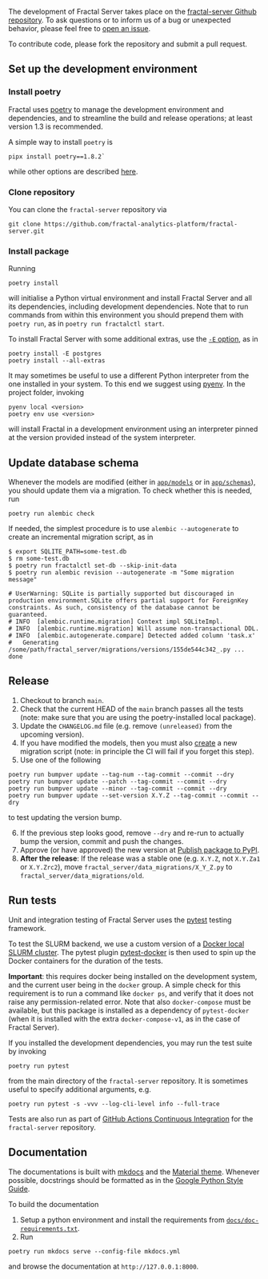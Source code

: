 The development of Fractal Server takes place on the [fractal-server Github
repository](https://github.com/fractal-analytics-platform/fractal-server).  To
ask questions or to inform us of a bug or unexpected behavior, please feel free
to [open an
issue](https://github.com/fractal-analytics-platform/fractal-server/issues/new).

To contribute code, please fork the repository and submit a pull request.

## Set up the development environment

### Install poetry

Fractal uses [poetry](https://python-poetry.org/docs) to manage the development
environment and dependencies, and to streamline the build and release
operations; at least version 1.3 is recommended.

A simple way to install `poetry` is
```console
pipx install poetry==1.8.2`
```
while other options are described
[here](https://python-poetry.org/docs#installing-with-the-official-installer).


### Clone repository

You can clone the `fractal-server` repository via
```
git clone https://github.com/fractal-analytics-platform/fractal-server.git
```

### Install package

Running
```
poetry install
```
will initialise a Python virtual environment and install Fractal Server and all
its dependencies, including development dependencies.
Note that to run commands from within this environment you should prepend them
with `poetry run`, as in `poetry run fractalctl start`.

To install Fractal Server with some additional extras, use the [`-E`
option](https://python-poetry.org/docs/pyproject/#extras), as in
```console
poetry install -E postgres
poetry install --all-extras
```

It may sometimes be useful to use a different Python interpreter from the one
installed in your system. To this end we suggest using
[pyenv](https://github.com/pyenv/pyenv). In the project folder, invoking
```
pyenv local <version>
poetry env use <version>
```
will install Fractal in a development environment using an interpreter pinned
at the version provided instead of the system interpreter.

## Update database schema

Whenever the models are modified (either in
[`app/models`](../reference/fractal_server/app/models/) or in
[`app/schemas`](../reference/fractal_server/app/schemas)), you should
update them via a migration. To check whether this is needed, run
```
poetry run alembic check
```

If needed, the simplest procedure is to use `alembic --autogenerate` to create
an incremental migration script, as in
```
$ export SQLITE_PATH=some-test.db
$ rm some-test.db
$ poetry run fractalctl set-db --skip-init-data
$ poetry run alembic revision --autogenerate -m "Some migration message"

# UserWarning: SQLite is partially supported but discouraged in production environment.SQLite offers partial support for ForeignKey constraints. As such, consistency of the database cannot be guaranteed.
# INFO  [alembic.runtime.migration] Context impl SQLiteImpl.
# INFO  [alembic.runtime.migration] Will assume non-transactional DDL.
# INFO  [alembic.autogenerate.compare] Detected added column 'task.x'
#   Generating /some/path/fractal_server/migrations/versions/155de544c342_.py ...  done
```

## Release

1. Checkout to branch `main`.
2. Check that the current HEAD of the `main` branch passes all the tests (note: make sure that you are using the poetry-installed local package).
3. Update the `CHANGELOG.md` file (e.g. remove `(unreleased)` from the upcoming version).
4. If you have modified the models, then you must also [create](./#update-database-schema) a new migration script (note: in principle the CI will fail if you forget this step).
5. Use one of the following
```
poetry run bumpver update --tag-num --tag-commit --commit --dry
poetry run bumpver update --patch --tag-commit --commit --dry
poetry run bumpver update --minor --tag-commit --commit --dry
poetry run bumpver update --set-version X.Y.Z --tag-commit --commit --dry
```
to test updating the version bump.

6. If the previous step looks good, remove `--dry` and re-run to actually bump the version, commit and push the changes.
7. Approve (or have approved) the new version at [Publish package to PyPI](https://github.com/fractal-analytics-platform/fractal-server/actions/workflows/publish_pypi.yml).
8. **After the release**: If the release was a stable one (e.g. `X.Y.Z`, not `X.Y.Za1` or `X.Y.Zrc2`), move `fractal_server/data_migrations/X_Y_Z.py` to `fractal_server/data_migrations/old`.


## Run tests

Unit and integration testing of Fractal Server uses the
[pytest](https://docs.pytest.org/en/7.1.x/) testing framework.

To test the SLURM backend, we use a custom version of a [Docker local SLURM
cluster](https://github.com/rancavil/slurm-cluster). The pytest plugin
[pytest-docker](https://github.com/avast/pytest-docker) is then used to spin up
the Docker containers for the duration of the tests.

**Important**: this requires docker being installed on the development system,
and the current user being in the `docker` group. A simple check for this
requirement is to run a command like `docker ps`, and verify that it does not
raise any permission-related error. Note that also `docker-compose` must be
available, but this package is installed as a dependency of `pytest-docker`
(when it is installed with the extra `docker-compose-v1`, as in the case of
Fractal Server).


If you installed the development dependencies, you may run
the test suite by invoking
```
poetry run pytest
```
from the main directory of the `fractal-server` repository. It is sometimes
useful to specify additional arguments, e.g.
```
poetry run pytest -s -vvv --log-cli-level info --full-trace
```

Tests are also run as part of [GitHub Actions Continuous
Integration](https://github.com/fractal-analytics-platform/fractal-server/actions/workflows/ci.yml)
for the `fractal-server` repository.


## Documentation

The documentations is built with [mkdocs](https://www.mkdocs.org) and the
[Material theme](https://squidfunk.github.io/mkdocs-material).  Whenever
possible, docstrings should be formatted as in the [Google Python Style
Guide](https://google.github.io/styleguide/pyguide.html#38-comments-and-docstrings).


To build the documentation

1. Setup a python environment and install the requirements from
   [`docs/doc-requirements.txt`](https://github.com/fractal-analytics-platform/fractal-server/blob/main/docs/doc-requirements.txt).
2. Run
```
poetry run mkdocs serve --config-file mkdocs.yml
```
and browse the documentation at `http://127.0.0.1:8000`.
